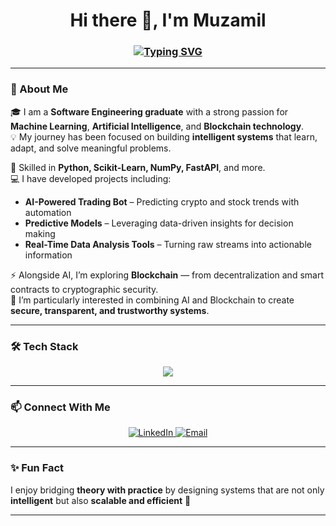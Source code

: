 <!-- Typing animation -->
<h1 align="center">Hi there 👋, I'm Muzamil</h1>
<h3 align="center">
  <a href="https://git.io/typing-svg">
    <img src="https://readme-typing-svg.demolab.com?font=Fira+Code&weight=600&size=22&pause=1000&color=4A90E2&center=true&vCenter=true&width=650&lines=Software+Engineer;Machine+Learning+%26+Deep+Learning+Enthusiast;Generative+AI+Explorer;Blockchain+Learner" alt="Typing SVG" />
  </a>
</h3>

---

### 🚀 About Me  

🎓 I am a **Software Engineering graduate** with a strong passion for **Machine Learning**, **Artificial Intelligence**, and **Blockchain technology**.  
💡 My journey has been focused on building **intelligent systems** that learn, adapt, and solve meaningful problems.  

🔧 Skilled in **Python, Scikit-Learn, NumPy, FastAPI**, and more.  
💻 I have developed projects including:  
- **AI-Powered Trading Bot** – Predicting crypto and stock trends with automation  
- **Predictive Models** – Leveraging data-driven insights for decision making  
- **Real-Time Data Analysis Tools** – Turning raw streams into actionable information  

⚡ Alongside AI, I’m exploring **Blockchain** — from decentralization and smart contracts to cryptographic security.  
🔗 I’m particularly interested in combining AI and Blockchain to create **secure, transparent, and trustworthy systems**.  

---

### 🛠️ Tech Stack  

<p align="center">
  <img src="https://skillicons.dev/icons?i=python,tensorflow,pytorch,sklearn,numpy,pandas,fastapi,git,mysql,html,css,js,react,nextjs,dockers," />
</p>

---

### 📫 Connect With Me  

<p align="center">
  <a href="https://www.linkedin.com/in/muhammad-muzamil-50266431a/" target="_blank">
    <img src="https://img.shields.io/badge/LinkedIn-0077B5?logo=linkedin&logoColor=white" alt="LinkedIn"/>
  </a>
  <a href="mailto:muzamilfaisal46@gmail.com">
    <img src="https://img.shields.io/badge/Email-D14836?logo=gmail&logoColor=white" alt="Email"/>
  </a>
</p>

---

### ✨ Fun Fact  
I enjoy bridging **theory with practice** by designing systems that are not only **intelligent** but also **scalable and efficient** 🚀  

---
